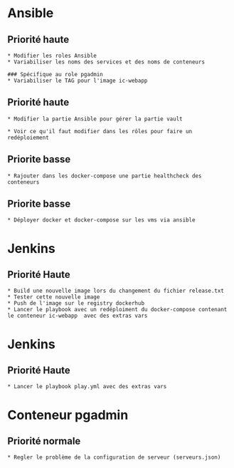# Ansible
## Priorité haute
	* Modifier les roles Ansible
	* Variabiliser les noms des services et des noms de conteneurs

	### Spécifique au role pgadmin
	* Variabiliser le TAG pour l'image ic-webapp

## Priorité haute
	* Modifier la partie Ansible pour gérer la partie vault

	* Voir ce qu'il faut modifier dans les rôles pour faire un redéploiement

## Priorite basse
	* Rajouter dans les docker-compose une partie healthcheck des conteneurs

## Priorite basse
	* Déployer docker et docker-compose sur les vms via ansible

# Jenkins
## Priorité Haute
	* Build une nouvelle image lors du changement du fichier release.txt
	* Tester cette nouvelle image
	* Push de l'image sur le registry dockerhub
	* Lancer le playbook avec un redéploiment du docker-compose contenant le conteneur ic-webapp  avec des extras vars

# Jenkins
## Priorité Haute
	* Lancer le playbook play.yml avec des extras vars

# Conteneur pgadmin
## Priorité normale
	* Regler le problème de la configuration de serveur (serveurs.json)
